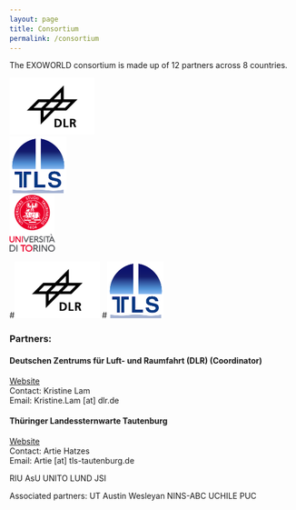 ```yaml
---
layout: page
title: Consortium
permalink: /consortium
---
```

<link href="style.css" rel="stylesheet" type="text/css" />

The EXOWORLD consortium is made up of 12 partners across 8 countries.

<div class="clearfix">
  <div class="img-container">
  <img src="/assets/img/dlr-logo.jpeg" alt="DLR logo" height="100">
  </div>
  <div class="img-container">
  <img src="/assets/img/tautenburg-logo.png" alt="Tautenburg logo" height="100">
  </div>
  <div class="img-container">
  <img src="/assets/img/torino-logo.svg" alt="Torino logo" height="100">
  </div>
</div>


#<img src="/assets/img/dlr-logo.jpeg" alt="DLR logo" height="100">
#<img src="/assets/img/tautenburg-logo.png" alt="Tautenburg logo" height="100">



<h3>Partners:</h3>

<h4><b>Deutschen Zentrums für Luft- und Raumfahrt (DLR) (Coordinator)</b></h4>
<a href="https://www.dlr.de/pf/desktopdefault.aspx/tabid-179/">Website</a>
<br> 
Contact: Kristine Lam
<br>
Email: Kristine.Lam [at] dlr.de

<h4><b>Thüringer Landessternwarte Tautenburg</b></h4>
<a href="http://www.tls-tautenburg.de/TLS/index.php?id=2&L=1">Website</a>
<br>
Contact: Artie Hatzes
<br>
Email: Artie [at] tls-tautenburg.de


RIU
AsU
UNITO
LUND
JSI

Associated partners:
UT Austin
Wesleyan
NINS-ABC
UCHILE
PUC
